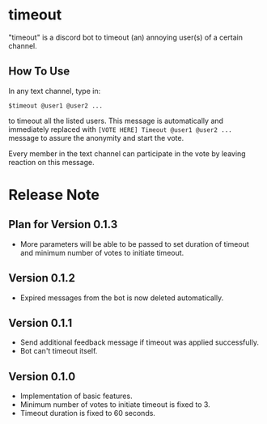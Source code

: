 # timeout
"timeout" is a discord bot to timeout (an) annoying user(s) of a certain channel.


## How To Use
In any text channel, type in:

```$timeout @user1 @user2 ...```

to timeout all the listed users. This message is automatically and immediately replaced with ```[VOTE HERE] Timeout @user1 @user2 ...``` message to assure the anonymity and start the vote.

Every member in the text channel can participate in the vote by leaving reaction on this message.

# Release Note

## Plan for Version 0.1.3
* More parameters will be able to be passed to set duration of timeout and minimum number of votes to initiate timeout.

## Version 0.1.2
* Expired messages from the bot is now deleted automatically.

## Version 0.1.1
* Send additional feedback message if timeout was applied successfully.
* Bot can't timeout itself.

## Version 0.1.0
* Implementation of basic features.
* Minimum number of votes to initiate timeout is fixed to 3.
* Timeout duration is fixed to 60 seconds.
